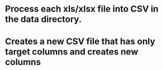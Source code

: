 # Process each xls/xlsx file into CSV in the data directory.
# Creates a new CSV file that has only target columns and creates new columns
